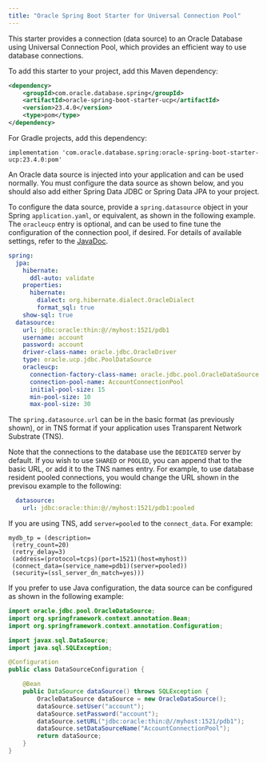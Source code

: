 ```yaml
---
title: "Oracle Spring Boot Starter for Universal Connection Pool"
---
```


This starter provides a connection (data source) to an Oracle Database using Universal Connection Pool, which provides an efficient way
to use database connections. 

To add this starter to your project, add this Maven dependency:

```xml
<dependency>
    <groupId>com.oracle.database.spring</groupId>
    <artifactId>oracle-spring-boot-starter-ucp</artifactId>
    <version>23.4.0</version>
    <type>pom</type>
</dependency>
```

For Gradle projects, add this dependency:

```
implementation 'com.oracle.database.spring:oracle-spring-boot-starter-ucp:23.4.0:pom'
```

An Oracle data source is injected into your application and can be used normally. You must configure
the data source as shown below, and you should also add either Spring Data JDBC or Spring Data JPA to your project.

To configure the data source, provide a `spring.datasource` object in your Spring `application.yaml`,
or equivalent, as shown in the following example.  The `oracleucp` entry is optional, and can be used
to fine tune the configuration of the connection pool, if desired.  For details of available settings,
refer to the [JavaDoc](https://docs.oracle.com/en/database/oracle/oracle-database/21/jjuar/oracle/ucp/jdbc/UCPDataSource.html).

```yaml
spring:
  jpa:
    hibernate:
      ddl-auto: validate
    properties:
      hibernate:
        dialect: org.hibernate.dialect.OracleDialect
        format_sql: true
    show-sql: true
  datasource:
    url: jdbc:oracle:thin:@//myhost:1521/pdb1
    username: account
    password: account
    driver-class-name: oracle.jdbc.OracleDriver
    type: oracle.ucp.jdbc.PoolDataSource
    oracleucp:
      connection-factory-class-name: oracle.jdbc.pool.OracleDataSource
      connection-pool-name: AccountConnectionPool
      initial-pool-size: 15
      min-pool-size: 10
      max-pool-size: 30
```

The `spring.datasource.url` can be in the basic format (as previously shown), or in TNS format if your application
uses Transparent Network Substrate (TNS). 

Note that the connections to the database use the `DEDICATED` server by default.  If you wish to use `SHARED`
or `POOLED`, you can append that to the basic URL, or add it to the TNS names entry.  For example, to use 
database resident pooled connections, you would change the URL shown in the previsou example to the following: 

```yaml
  datasource:
    url: jdbc:oracle:thin:@//myhost:1521/pdb1:pooled
```

If you are using TNS, add `server=pooled` to the `connect_data`. For example:

```
mydb_tp = (description=
 (retry_count=20)
 (retry_delay=3)
 (address=(protocol=tcps)(port=1521)(host=myhost))
 (connect_data=(service_name=pdb1)(server=pooled))
 (security=(ssl_server_dn_match=yes)))
```

If you prefer to use Java configuration, the data source can be configured as shown in the following example:

```java
import oracle.jdbc.pool.OracleDataSource;
import org.springframework.context.annotation.Bean;
import org.springframework.context.annotation.Configuration;

import javax.sql.DataSource;
import java.sql.SQLException;

@Configuration
public class DataSourceConfiguration {

    @Bean
    public DataSource dataSource() throws SQLException {
        OracleDataSource dataSource = new OracleDataSource();
        dataSource.setUser("account");
        dataSource.setPassword("account");
        dataSource.setURL("jdbc:oracle:thin:@//myhost:1521/pdb1");
        dataSource.setDataSourceName("AccountConnectionPool");
        return dataSource;
    }
}
```

